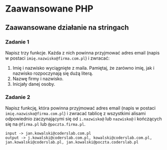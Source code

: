 # Zaawansowane PHP
## Zaawansowane działanie na stringach

### Zadanie 1
Napisz trzy funkcje. Każda z nich powinna przyjmować adres email (napis w postaci `imię.nazwisko@firma.com.pl`) i zwracać:
  1. Imię i nazwisko wyciągnięte z maila. Pamiętaj, że zarówno imię, jak i nazwisko rozpoczynają się dużą literą.
  2. Nazwę firmy i nazwisko.
  3. Inicjały danej osoby.


### Zadanie 2
Napisz funkcję, która powinna przyjmować adres email (napis w postaci `imię.nazwisko@firma.com.pl`) i zwracać tablicę z wszystkimi
alisami odpowiednio zaczynającymi się od `i.nazwisko@` lub `nazwisko@` i kończących się na `@firma.pl` lub `@poczta.firma.pl`.

```
input -> jan.kowalski@coderslab.com.pl
output -> j.kowalski@coderslab.com.pl, kowalski@coderslab.com.pl, jan.kowalski@coderslab.pl, jan.kowalski@poczta.coderslab.pl
```

